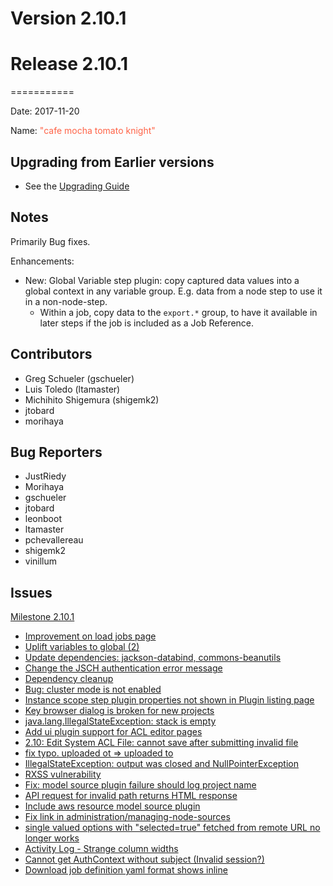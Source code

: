 # Version 2.10.1



# Release 2.10.1
===========

Date: 2017-11-20

Name: <span style="color: Tomato"><span class="glyphicon glyphicon-knight"></span> "cafe mocha tomato knight"</span>

## Upgrading from Earlier versions

* See the [Upgrading Guide](/upgrading/upgrading.md)

## Notes

Primarily Bug fixes.

Enhancements:

* New: Global Variable step plugin: copy captured data values into a global context in any variable group.  E.g. data from a node step to use it in a non-node-step.
	* Within a job, copy data to the `export.*` group, to have it available in later steps if the job is included as a Job Reference.

## Contributors

* Greg Schueler (gschueler)
* Luis Toledo (ltamaster)
* Michihito Shigemura (shigemk2)
* jtobard
* morihaya

## Bug Reporters

* JustRiedy
* Morihaya
* gschueler
* jtobard
* leonboot
* ltamaster
* pchevallereau
* shigemk2
* vinillum

## Issues

[Milestone 2.10.1](https://github.com/qwcontrol/qwcontrol/milestone/64)

* [Improvement on load jobs page](https://github.com/qwcontrol/qwcontrol/pull/2953)
* [Uplift variables to global (2)](https://github.com/qwcontrol/qwcontrol/pull/2952)
* [Update dependencies: jackson-databind, commons-beanutils](https://github.com/qwcontrol/qwcontrol/pull/2949)
* [Change the JSCH authentication error message](https://github.com/qwcontrol/qwcontrol/pull/2934)
* [Dependency cleanup](https://github.com/qwcontrol/qwcontrol/pull/2933)
* [Bug: cluster mode is not enabled](https://github.com/qwcontrol/qwcontrol/issues/2932)
* [Instance scope step plugin properties not shown in Plugin listing page](https://github.com/qwcontrol/qwcontrol/issues/2924)
* [Key browser dialog is broken for new projects](https://github.com/qwcontrol/qwcontrol/issues/2919)
* [java.lang.IllegalStateException: stack is empty](https://github.com/qwcontrol/qwcontrol/issues/2914)
* [Add ui plugin support for ACL editor pages](https://github.com/qwcontrol/qwcontrol/pull/2906)
* [2.10: Edit System ACL File: cannot save after submitting invalid file](https://github.com/qwcontrol/qwcontrol/issues/2904)
* [fix typo. uploaded ot =\> uploaded to](https://github.com/qwcontrol/qwcontrol/pull/2897)
* [IllegalStateException: output was closed and NullPointerException](https://github.com/qwcontrol/qwcontrol/issues/2887)
* [RXSS vulnerability](https://github.com/qwcontrol/qwcontrol/issues/2883)
* [Fix: model source plugin failure should log project name](https://github.com/qwcontrol/qwcontrol/pull/2869)
* [API request for invalid path returns HTML response](https://github.com/qwcontrol/qwcontrol/issues/2867)
* [Include aws resource model source plugin](https://github.com/qwcontrol/qwcontrol/pull/2857)
* [Fix link in administration/managing-node-sources](https://github.com/qwcontrol/qwcontrol/pull/2856)
* [single valued options with "selected=true" fetched from remote URL no longer works](https://github.com/qwcontrol/qwcontrol/issues/2854)
* [Activity Log - Strange column widths](https://github.com/qwcontrol/qwcontrol/issues/2823)
* [Cannot get AuthContext without subject (Invalid session?)](https://github.com/qwcontrol/qwcontrol/issues/2710)
* [Download job definition yaml format shows inline](https://github.com/qwcontrol/qwcontrol/issues/824)
